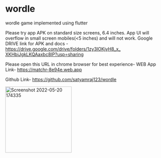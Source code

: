 # wordle
 wordle game implemented using flutter

Please try app APK on standard size screens, 6.4 inches. 
App UI will overflow in small screen mobiles(<5 inches) and will not work.
Google DRIVE link for APK and docs - [https://drive.google.com/drive/folders/1zy3IOKjyH8_x_ XKHbiJgkLKQAaxbc8IP?usp=sharing](https://drive.google.com/drive/folders/1zy3IOKjyH8_x_XKHbiJgkLKQAaxbc8IP) 

Please open this URL in chrome browser for best experience- 
WEB App Link- https://matchr-8e94e.web.app 

Github Link- https://github.com/satyamraj123/wordle

<img width="208" alt="Screenshot 2022-05-20 174335" src="https://user-images.githubusercontent.com/57063364/169525903-1d95f9a7-d3ea-4570-92d0-e0607c2242a5.png">
